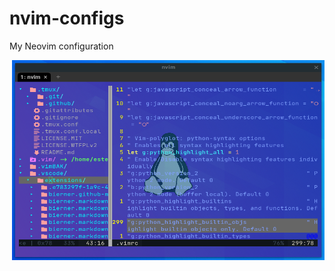 # nvim-configs
My Neovim configuration

<img align="right" alt="GIF" src="./screenshots/neovim1.png?raw=true" width="500" height="320" />

